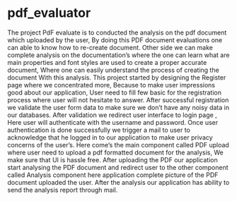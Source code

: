 # pdf_evaluator
The project PdF evaluate is to conducted the analysis on the pdf document which uploaded by the user, By doing this PDF document evaluations one can able to know how  to re-create document. Other side we can make complete analysis on the documentation’s where the one can learn what are main properties and font styles are used to create a proper accurate document, Where one can easily understand the process of creating the document With this analysis.
This project started by designing the Register page where we concentrated more, Because to make user impressions good about our application, User need to fill few basic for the registration process where user will not hesitate to answer. After successful registration we validate the user form data to make sure we don’t have any noisy data in our databases. After validation we redirect user interface to login page , Here user will authenticate with the username and password. Once user authentication is done successfully we trigger a mail to user to acknowledge that he logged in to our application to make user privacy concerns of the user’s.
Here come’s the main component called PDF upload where user need to upload a pdf formatted document for the analysis, We make sure that UI is hassle free. After uploading the PDF our application start analysing the PDF document and redirect user to the other component called Analysis component here application complete picture of the PDF document uploaded the user. After the analysis our application has ability to send the analysis report through mail.
